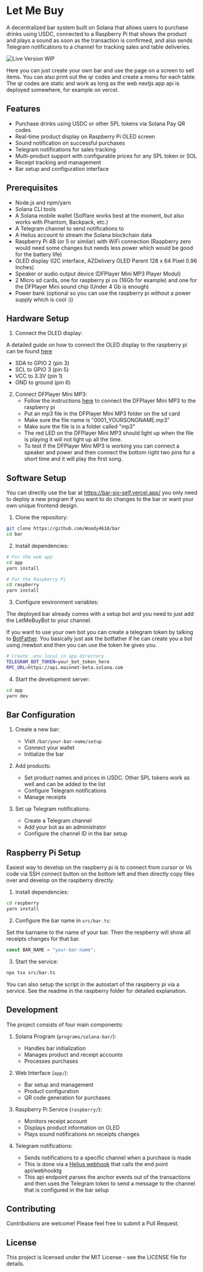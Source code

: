 # Let Me Buy

A decentralized bar system built on Solana that allows users to purchase drinks using USDC, connected to a Raspberry Pi that shows the product and plays a sound as soon as the transaction is confirmed, and also sends Telegram notifications to a channel for tracking sales and table deliveries.

![Live Version WIP](https://bar-six-self.vercel.app/)

Here you can just create your own bar and use the page on a screen to sell items.
You can also print out the qr codes and create a menu for each table. The qr codes are static and work as long as the web nextjs app api is deployed somewhere, for example on vercel.

## Features

- Purchase drinks using USDC or other SPL tokens via Solana Pay QR codes
- Real-time product display on Raspberry Pi OLED screen
- Sound notification on successful purchases
- Telegram notifications for sales tracking
- Multi-product support with configurable prices for any SPL token or SOL
- Receipt tracking and management
- Bar setup and configuration interface

## Prerequisites

- Node.js and npm/yarn
- Solana CLI tools
- A Solana mobile wallet (Solflare works best at the moment, but also works with Phantom, Backpack, etc.)
- A Telegram channel to send notifications to
- A Helius account to stream the Solana blockchain data
- Raspberry Pi 4B (or 5 or similar) with WiFi connection (Raspberry zero would need some changes but needs less power which would be good for the battery life)
- OLED display (I2C interface, AZDelivery OLED Parent 128 x 64 Pixel 0.96 Inches)
- Speaker or audio output device (DFPlayer Mini MP3 Player Modul)
- 2 Micro sd cards, one for raspberry pi os (16Gb for example) and one for the DFPlayer Mini sound chip (Under 4 Gb is enough)
- Power bank (optional so you can use the raspberry pi without a power supply which is cool :))

## Hardware Setup

1. Connect the OLED display:

A detailed guide on how to connect the OLED display to the raspberry pi can be found [here](https://github.com/solana-developers/solana-depin-examples/tree/main/Raspberry-LED-display)

- SDA to GPIO 2 (pin 3)
- SCL to GPIO 3 (pin 5)
- VCC to 3.3V (pin 1)
- GND to ground (pin 6)

2. Connect DFPlayer Mini MP3:
   - Follow the instructions [here](https://www.az-delivery.de/MTHRZKKB) to connect the DFPlayer Mini MP3 to the raspberry pi
   - Put an mp3 file in the DFPlayer Mini MP3 folder on the sd card
   - Make sure the file name is "0001_YOURSONGNAME.mp3"
   - Make sure the file is in a folder called "mp3"
   - The red LED on the DFPlayer Mini MP3 should light up when the file is playing it will not light up all the time.
   - To test if the DFPlayer Mini MP3 is working you can connect a speaker and power and then connect the bottom right two pins for a short time and it will play the first song.

## Software Setup

You can directly use the bar at https://bar-six-self.vercel.app/ you only need to deploy a new program if you want to do changes to the bar or want your own unique frontend design.

1. Clone the repository:

```bash
git clone https://github.com/Woody4618/bar
cd bar
```

2. Install dependencies:

```bash
# For the web app
cd app
yarn install

# For the Raspberry Pi
cd raspberry
yarn install
```

3. Configure environment variables:

The deployed bar already comes with a setup bot and you need to just add the LetMeBuyBot to your channel.

If you want to use your own bot you can create a telegram token by talking to [BotFather](https://core.telegram.org/bots/tutorial). You basically just ask the botfather if he can create you a bot using /newbot and then you can use the token he gives you.

```bash
# Create .env.local in app directory
TELEGRAM_BOT_TOKEN=your_bot_token_here
RPC_URL=https://api.mainnet-beta.solana.com
```

4. Start the development server:

```bash
cd app
yarn dev
```

## Bar Configuration

1. Create a new bar:

   - Visit `/bar/your-bar-name/setup`
   - Connect your wallet
   - Initialize the bar

2. Add products:

   - Set product names and prices in USDC. Other SPL tokens work as well and can be added to the list
   - Configure Telegram notifications
   - Manage receipts

3. Set up Telegram notifications:
   - Create a Telegram channel
   - Add your bot as an administrator
   - Configure the channel ID in the bar setup

## Raspberry Pi Setup

Easiest way to develop on the raspberry pi is to connect from cursor or Vs code via SSH connect button on the bottom left and then directly copy files over and develop on the raspberry directly.

1. Install dependencies:

```bash
cd raspberry
yarn install
```

2. Configure the bar name in `src/bar.ts`:

Set the barname to the name of your bar. Then the respberry will show all receipts changes for that bar.

```typescript
const BAR_NAME = "your-bar-name";
```

3. Start the service:

```bash
npx tsx src/bar.ts
```

You can also setup the script in the autostart of the raspberry pi via a service. See the readme in the raspberry folder for detailed explanation.

## Development

The project consists of four main components:

1. Solana Program (`programs/solana-bar/`):

   - Handles bar initialization
   - Manages product and receipt accounts
   - Processes purchases

2. Web Interface (`app/`):

   - Bar setup and management
   - Product configuration
   - QR code generation for purchases

3. Raspberry Pi Service (`raspberry/`):

   - Monitors receipt account
   - Displays product information on OLED
   - Plays sound notifications on receipts changes

4. Telegram notifications:
   - Sends notifications to a specific channel when a purchase is made
   - This is done via a [Helius webhook](https://docs.helius.dev/data-streaming/webhooks) that calls the end point api/webhooktg
   - This api endpoint parses the anchor events out of the transactions and then uses the Telegram token to send a message to the channel that is configured in the bar setup

## Contributing

Contributions are welcome! Please feel free to submit a Pull Request.

## License

This project is licensed under the MIT License - see the LICENSE file for details.
